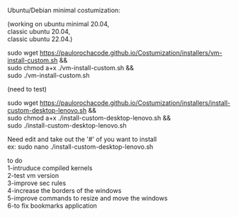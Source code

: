 Ubuntu/Debian minimal costumization: </br>

<!--(need to test)</br></br>
-->
(working on ubuntu minimal 20.04,</br> 
            classic ubuntu 20.04,</br>
            classic ubuntu 22.04.)</br>

sudo wget https://paulorochacode.github.io/Costumization/installers/vm-install-custom.sh &&</br>
sudo chmod a+x ./vm-install-custom.sh &&</br>
sudo ./vm-install-custom.sh</br>


(need to test)</br>

sudo wget https://paulorochacode.github.io/Costumization/installers/install-custom-desktop-lenovo.sh &&</br>
sudo chmod a+x ./install-custom-desktop-lenovo.sh &&</br>
sudo ./install-custom-desktop-lenovo.sh</br>


Need edit and take out the '#' of you want to install</br>
ex: sudo nano ./install-custom-desktop-lenovo.sh</br>

to do</br>
1-intruduce compiled kernels</br>
2-test vm version</br>
3-improve sec rules</br>
4-increase the borders of the windows</br>
5-improve commands to resize and move the windows</br>
6-to fix bookmarks application
